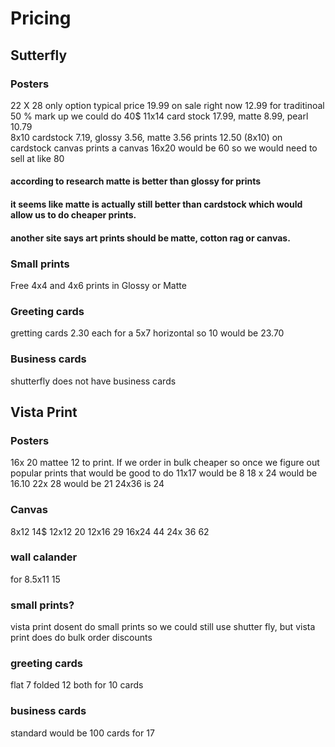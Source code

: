 # Pricing 
## Sutterfly 
### Posters
22 X 28 only option typical price 19.99 on sale right now 12.99 for traditinoal 50 % mark up we could do 40$ 
11x14 card stock 17.99, matte 8.99, pearl 10.79  
8x10 cardstock 7.19, glossy 3.56, matte 3.56
prints 12.50 (8x10) on cardstock
canvas prints a canvas 16x20 would be 60 so we would need to sell at like 80 
#### according to research matte is better than glossy for prints 
#### it seems like matte is actually still better than cardstock which would allow us to do cheaper prints. 
#### another site says art prints should be matte, cotton rag or canvas. 
### Small prints 
Free 4x4 and 4x6 prints in Glossy or Matte 
### Greeting cards 
gretting cards 2.30 each for a 5x7 horizontal so 10 would be 23.70 
### Business cards 
shutterfly does not have business cards


## Vista Print 
### Posters 
16x 20 mattee 12 to print. If we order in bulk cheaper so once we figure out popular prints that would be good to do
11x17 would be 8 
18 x 24 would be 16.10 
22x 28 would be 21 
24x36 is 24 
### Canvas 
8x12 14$
12x12 20 
12x16 29 
16x24 44
24x 36 62
### wall calander 
for 8.5x11 15
### small prints? 
vista print dosent do small prints so we could still use shutter fly, but vista print does do bulk order discounts 
### greeting cards 
flat 7 
folded 12 
both for 10 cards 
### business cards 
standard would be 100 cards for 17 

